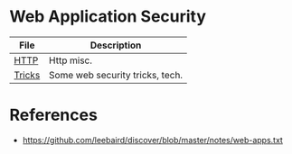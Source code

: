 # Web Application Security

File | Description
---- | -----------
[HTTP](http.md) | Http misc.
[Tricks](tricks.md) | Some web security tricks, tech.

# References

* https://github.com/leebaird/discover/blob/master/notes/web-apps.txt
